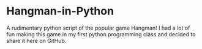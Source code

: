 # Hangman-in-Python
A rudimentary python script of the popular game Hangman! I had a lot of fun making this game in my first python programming 
class and decided to share it here on GitHub. 
